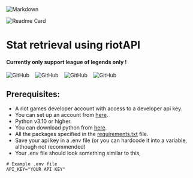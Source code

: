 ![Markdown](https://img.shields.io/badge/-Markdown-000?style=for-the-badge&logo=markdown) 

![Readme Card](https://github-readme-stats.vercel.app/api/pin/?username=anuja-rahul&repo=stat-retrieval-using-riotAPI\&theme=nightowl\&show_owner=true)

# Stat retrieval using riotAPI
#### Currently only support league of legends only !

![GitHub](https://img.shields.io/badge/GitHub-%23181717.svg?style=for-the-badge&logo=github&color=000)
&nbsp;&nbsp;
![GitHub](https://img.shields.io/github/forks/anuja-rahul/stat-retrieval-using-riotAPI?style=for-the-badge&logo=github)
&nbsp;&nbsp;
![GitHub](https://img.shields.io/github/license/anuja-rahul/stat-retrieval-using-riotAPI?style=for-the-badge&logo=github)
&nbsp;&nbsp;
![GitHub](https://img.shields.io/github/stars/anuja-rahul/stat-retrieval-using-riotAPI?style=for-the-badge&logo=github)

## Prerequisites:

- A riot games developer account with access to a developer api key.
- You can set up an account from [here](https://developer.riotgames.com/).
- Python v3.10 or higher.
- You can download python from [here](https://www.python.org/downloads/).
- All the packages specified in the [requirements.txt](https://github.com/anuja-rahul/stat-retrieval-using-riotAPI/blob/main/requirements.txt) file.
- Save your api key in a .env file (or you can hardcode it into a variable, although not recommended)
- Your .env file should look something similar to this,
```dotenv
# Example .env file
API_KEY="YOUR API KEY"
```

